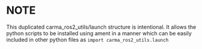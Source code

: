 # NOTE

This duplicated carma_ros2_utils/launch structure is intentional.
It allows the python scripts to be installed using ament in a manner which can be easily included in other python files as ```import carma_ros2_utils.launch```

